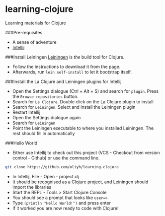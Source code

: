 learning-clojure
================

Learning materials for Clojure

###Pre-requisites
* A sense of adventure
* [Intellij](http://www.jetbrains.com/idea/free_java_ide.html)

###Install Leiningen
[Leiningen](http://leiningen.org/) is *the* build tool for Clojure. 
* Follow the instructions to download it from the page.
* Afterwards, run `lein self-install` to let it bootstrap itself.

###Install the La Clojure and Leiningen plugins for Intellij
* Open the Settings dialogue (Ctrl + Alt + S) and search for `plugin`. Press the `Browse repositories` button.
* Search for `La Clojure`. Double click on the La Clojure plugin to install
* Search for `Leiningen`. Select and install the Leiningen plugin
* Restart Intellij
* Open the Settings dialogue again
* Search for `Leiningen`
* Point the Leiningen executable to where you installed Leiningen. The rest should fill in automatically
 
###Hello World
* Either use Intellij to check out this project (VCS - Checkout from version control - Github) or use the command line.
```bash
git clone https://github.com/oliyh/learning-clojure
```
* In Intellij, File - Open - project.clj
* It should be recognised as a Clojure project, and Leiningen should import the libraries
* Start the REPL - Tools > Start Clojure Console
* You should see a prompt that looks like `user=>`
* Type `(println "Hello World!")` and press enter
* If it worked you are now ready to code with Clojure!



